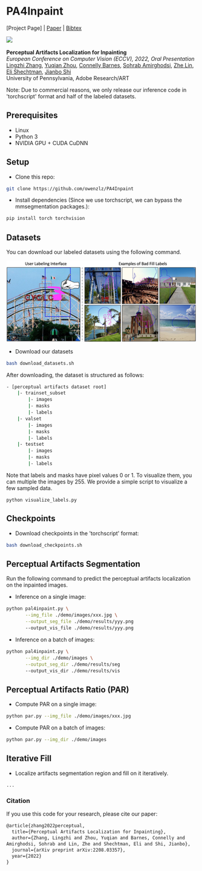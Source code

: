# PA4Inpaint
[Project Page] |  [Paper](https://arxiv.org/pdf/2208.03357.pdf) | [Bibtex](https://scholar.googleusercontent.com/scholar.bib?q=info:Hg82KcKaDdkJ:scholar.google.com/&output=citation&scisdr=CgVB6GfVENSznng6iSo:AAGBfm0AAAAAYvc8kSorKdGBazl9ISGg6_ctvVJSZKcJ&scisig=AAGBfm0AAAAAYvc8kZfAWD_WLA7uXggR-vhUdJqL1ybW&scisf=4&ct=citation&cd=-1&hl=en)

<img src="https://github.com/owenzlz/PAL4Inpaint/blob/main/images/teaser.png" style="width:800px;">

**Perceptual Artifacts Localization for Inpainting**\
*European Conference on Computer Vision (ECCV), 2022, Oral Presentation*\
[Lingzhi Zhang](https://owenzlz.github.io/), [Yuqian Zhou](https://yzhouas.github.io/), [Connelly Barnes](http://www.connellybarnes.com/work/), [Sohrab Amirghodsi](https://scholar.google.com/citations?user=aFrtZOIAAAAJ&hl=en), [Zhe Lin](https://sites.google.com/site/zhelin625/), [Eli Shechtman](https://research.adobe.com/person/eli-shechtman/), [Jianbo Shi](https://www.cis.upenn.edu/~jshi/)\
University of Pennsylvania, Adobe Research/ART

Note: Due to commercial reasons, we only release our inference code in 'torchscript' format and half of the labeled datasets. 

## Prerequisites
- Linux
- Python 3
- NVIDIA GPU + CUDA CuDNN

## Setup
- Clone this repo:
```bash
git clone https://github.com/owenzlz/PA4Inpaint
```

- Install dependencies (Since we use torchscript, we can bypass the mmsegmentation packages.):
```bash
pip install torch torchvision
```

## Datasets

You can download our labeled datasets using the following command. 

<img src="https://github.com/owenzlz/PA4Inpaint/blob/main/images/user_labels.png" style="width:600px;">

- Download our datasets
```bash
bash download_datasets.sh
```

After downloading, the dataset is structured as follows: 
```bash
- [perceptual artifacts dataset root]
    |- trainset_subset
        |- images
        |- masks
        |- labels
    |- valset
        |- images
        |- masks
        |- labels
    |- testset
        |- images
        |- masks
        |- labels
```

Note that labels and masks have pixel values 0 or 1. To visualize them, you can multiple the images by 255. We provide a simple script 
to visualize a few sampled data. 

```
python visualize_labels.py
```

## Checkpoints

- Download checkpoints in the 'torchscript' format:
```bash
bash download_checkpoints.sh
```



## Perceptual Artifacts Segmentation

Run the following command to predict the perceptual artifacts localization on the inpainted images. 

- Inference on a single image:
```bash
python pal4inpaint.py \
       --img_file ./demo/images/xxx.jpg \
       --output_seg_file ./demo/results/yyy.png
       --output_vis_file ./demo/results/yyy.png
```

- Inference on a batch of images:
```bash
python pal4inpaint.py \
       --img_dir ./demo/images \
       --output_seg_dir ./demo/results/seg
       --output_vis_dir ./demo/results/vis
```



<!-- <img src="https://github.com/owenzlz/PA4Inpaint/blob/main/images/seg_results.png" style="width:800px;"> -->


## Perceptual Artifacts Ratio (PAR)

- Compute PAR on a single image: 
```bash
python par.py --img_file ./demo/images/xxx.jpg
```

- Compute PAR on a batch of images: 
```bash
python par.py --img_dir ./demo/images
```



## Iterative Fill 

- Localize artifacts segmentation region and fill on it iteratively. 
```bash
...
```



### Citation
If you use this code for your research, please cite our paper:
```
@article{zhang2022perceptual,
  title={Perceptual Artifacts Localization for Inpainting},
  author={Zhang, Lingzhi and Zhou, Yuqian and Barnes, Connelly and Amirghodsi, Sohrab and Lin, Zhe and Shechtman, Eli and Shi, Jianbo},
  journal={arXiv preprint arXiv:2208.03357},
  year={2022}
}
```



